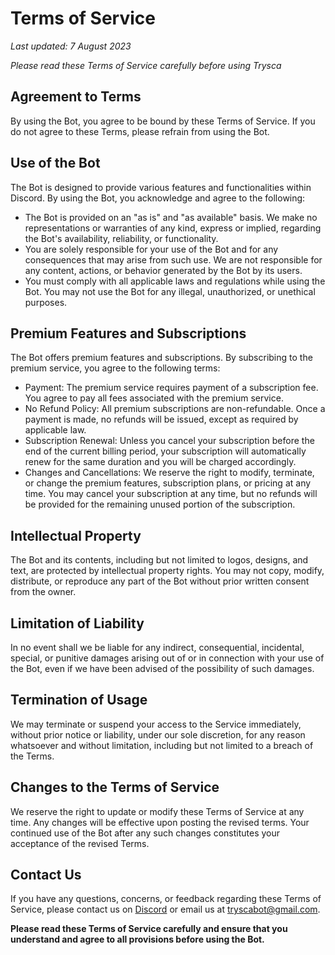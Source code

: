 # Terms of Service

*Last updated: 7 August 2023*

*Please read these Terms of Service carefully before using Trysca*

## Agreement to Terms

By using the Bot, you agree to be bound by these Terms of Service. If you do not agree to these Terms, please refrain from using the Bot.

## Use of the Bot

The Bot is designed to provide various features and functionalities within Discord. By using the Bot, you acknowledge and agree to the following:
- The Bot is provided on an "as is" and "as available" basis. We make no representations or warranties of any kind, express or implied, regarding the Bot's availability, reliability, or functionality.
- You are solely responsible for your use of the Bot and for any consequences that may arise from such use. We are not responsible for any content, actions, or behavior generated by the Bot by its users.
- You must comply with all applicable laws and regulations while using the Bot. You may not use the Bot for any illegal, unauthorized, or unethical purposes.

## Premium Features and Subscriptions

The Bot offers premium features and subscriptions. By subscribing to the premium service, you agree to the following terms:
- Payment: The premium service requires payment of a subscription fee. You agree to pay all fees associated with the premium service.
- No Refund Policy: All premium subscriptions are non-refundable. Once a payment is made, no refunds will be issued, except as required by applicable law.
- Subscription Renewal: Unless you cancel your subscription before the end of the current billing period, your subscription will automatically renew for the same duration and you will be charged accordingly.
- Changes and Cancellations: We reserve the right to modify, terminate, or change the premium features, subscription plans, or pricing at any time. You may cancel your subscription at any time, but no refunds will be provided for the remaining unused portion of the subscription.

## Intellectual Property

The Bot and its contents, including but not limited to logos, designs, and text, are protected by intellectual property rights. You may not copy, modify, distribute, or reproduce any part of the Bot without prior written consent from the owner.

## Limitation of Liability

In no event shall we be liable for any indirect, consequential, incidental, special, or punitive damages arising out of or in connection with your use of the Bot, even if we have been advised of the possibility of such damages.

## Termination of Usage

We may terminate or suspend your access to the Service immediately, without prior notice or liability, under our sole discretion, for any reason whatsoever and without limitation, including but not limited to a breach of the Terms.

## Changes to the Terms of Service

We reserve the right to update or modify these Terms of Service at any time. Any changes will be effective upon posting the revised terms. Your continued use of the Bot after any such changes constitutes your acceptance of the revised Terms.

## Contact Us

If you have any questions, concerns, or feedback regarding these Terms of Service, please contact us on [Discord](https://discord.gg/egvmz5NjSZ) or email us at tryscabot@gmail.com.

**Please read these Terms of Service carefully and ensure that you understand and agree to all provisions before using the Bot.**
